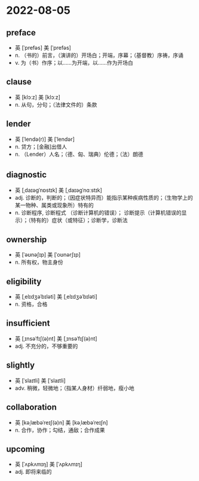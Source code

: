 # 2022-08-05
	
## preface
- 英  [ˈprefəs]   美  [ˈprefəs]
- n. （书的）前言，（演讲的）开场白；开端，序幕；（基督教）序祷，序诵
- v. 为（书）作序；以……为开端，以……作为开场白

## clause
- 英  [klɔːz]   美  [klɔːz]
- n. 从句，分句；（法律文件的）条款

## lender
- 英  [ˈlendə(r)]   美  [ˈlendər]
- n. 贷方；[金融]出借人
- n. （Lender）人名；（德、匈、瑞典）伦德；（法）朗德

## diagnostic 　 　 　
- 英  [ˌdaɪəɡˈnɒstɪk]   美  [ˌdaɪəɡˈnɑːstɪk]
- adj. 诊断的，判断的；（因症状特异而）能指示某种疾病性质的；（生物学上的某一物种、属类或现象所）特有的
- n. 诊断程序, 诊断程式 （诊断计算机的错误）； 诊断提示（计算机错误的显示）；（特有的）症状（或特征）；诊断学，诊断法

## ownership
- 英  [ˈəʊnəʃɪp]   美  [ˈoʊnərʃɪp]
- n. 所有权，物主身份

## eligibility
- 英  [ˌelɪdʒəˈbɪləti]   美  [ˌelɪdʒəˈbɪləti]
- n. 资格，合格

## insufficient
- 英  [ˌɪnsəˈfɪʃ(ə)nt]   美  [ˌɪnsəˈfɪʃ(ə)nt]
- adj. 不充分的，不够重要的

## slightly
- 英  [ˈslaɪtli]   美  [ˈslaɪtli]
- adv. 稍微，轻微地；（指某人身材）纤弱地，瘦小地
 
## collaboration
- 英  [kəˌlæbəˈreɪʃ(ə)n]   美  [kəˌlæbəˈreɪʃn]
- n. 合作，协作；勾结，通敌；合作成果

## upcoming
- 英  [ˈʌpkʌmɪŋ]   美  [ˈʌpkʌmɪŋ]
- adj. 即将来临的
